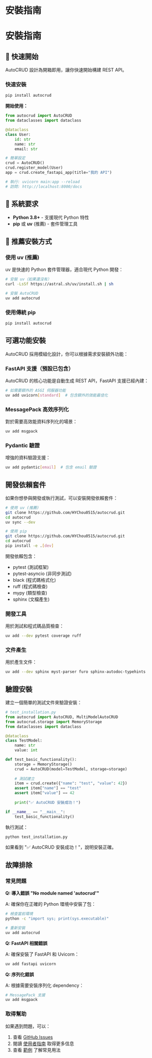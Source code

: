 # 安裝指南

# 安裝指南

## 🎯 快速開始

AutoCRUD 設計為開箱即用，讓你快速開始構建 REST API。

### 快速安裝

```bash
pip install autocrud
```

**開始使用：**

```python
from autocrud import AutoCRUD
from dataclasses import dataclass

@dataclass
class User:
    id: str
    name: str
    email: str

# 簡單設定
crud = AutoCRUD()
crud.register_model(User)
app = crud.create_fastapi_app(title="我的 API")

# 執行: uvicorn main:app --reload
# 訪問: http://localhost:8000/docs
```

## 🔧 系統要求

- **Python 3.8+** - 支援現代 Python 特性
- **pip** 或 **uv** (推薦) - 套件管理工具

## 🚀 推薦安裝方式

### 使用 uv (推薦)

uv 是快速的 Python 套件管理器，適合現代 Python 開發：

```bash
# 安裝 uv（如果還沒有）
curl -LsSf https://astral.sh/uv/install.sh | sh

# 安裝 AutoCRUD
uv add autocrud
```

### 使用傳統 pip

```bash
pip install autocrud
```

## 可選功能安裝

AutoCRUD 採用模組化設計，你可以根據需求安裝額外功能：

### FastAPI 支援（預設已包含）

AutoCRUD 的核心功能是自動生成 REST API，FastAPI 支援已經內建：

```bash
# 如需要額外的 ASGI 伺服器功能
uv add uvicorn[standard]  # 包含額外的效能最佳化
```

### MessagePack 高效序列化

對於需要高效能資料序列化的場景：

```bash
uv add msgpack
```

### Pydantic 驗證

增強的資料驗證支援：

```bash
uv add pydantic[email]  # 包含 email 驗證
```

## 開發依賴套件

如果你想參與開發或執行測試，可以安裝開發依賴套件：

```bash
# 使用 uv (推薦)
git clone https://github.com/HYChou0515/autocrud.git
cd autocrud
uv sync --dev

# 使用 pip
git clone https://github.com/HYChou0515/autocrud.git
cd autocrud
pip install -e .[dev]
```

開發依賴包含：
- pytest (測試框架)
- pytest-asyncio (非同步測試)
- black (程式碼格式化)
- ruff (程式碼檢查)
- mypy (類型檢查)
- sphinx (文檔產生)

### 開發工具

用於測試和程式碼品質檢查：

```bash
uv add --dev pytest coverage ruff
```

### 文件產生

用於產生文件：

```bash
uv add --dev sphinx myst-parser furo sphinx-autodoc-typehints
```

## 驗證安裝

建立一個簡單的測試文件來驗證安裝：

```python
# test_installation.py
from autocrud import AutoCRUD, MultiModelAutoCRUD
from autocrud.storage import MemoryStorage
from dataclasses import dataclass

@dataclass
class TestModel:
    name: str
    value: int

def test_basic_functionality():
    storage = MemoryStorage()
    crud = AutoCRUD(model=TestModel, storage=storage)
    
    # 測試建立
    item = crud.create({"name": "test", "value": 42})
    assert item["name"] == "test"
    assert item["value"] == 42
    
    print("✅ AutoCRUD 安裝成功！")

if __name__ == "__main__":
    test_basic_functionality()
```

執行測試：

```bash
python test_installation.py
```

如果看到 "✅ AutoCRUD 安裝成功！"，說明安裝正確。

## 故障排除

### 常見問題

**Q: 導入錯誤 "No module named 'autocrud'"**

A: 確保你在正確的 Python 環境中安裝了包：

```bash
# 檢查當前環境
python -c "import sys; print(sys.executable)"

# 重新安裝
uv add autocrud
```

**Q: FastAPI 相關錯誤**

A: 確保安裝了 FastAPI 和 Uvicorn：

```bash
uv add fastapi uvicorn
```

**Q: 序列化錯誤**

A: 根據需要安裝序列化 dependency：

```bash
# MessagePack 支援
uv add msgpack
```

### 取得幫助

如果遇到問題，可以：

1. 查看 [GitHub Issues](https://github.com/your-repo/autocrud/issues)
2. 閱讀 [使用者指南](user_guide.md) 取得更多信息
3. 查看 [範例](examples.md) 了解常見用法
